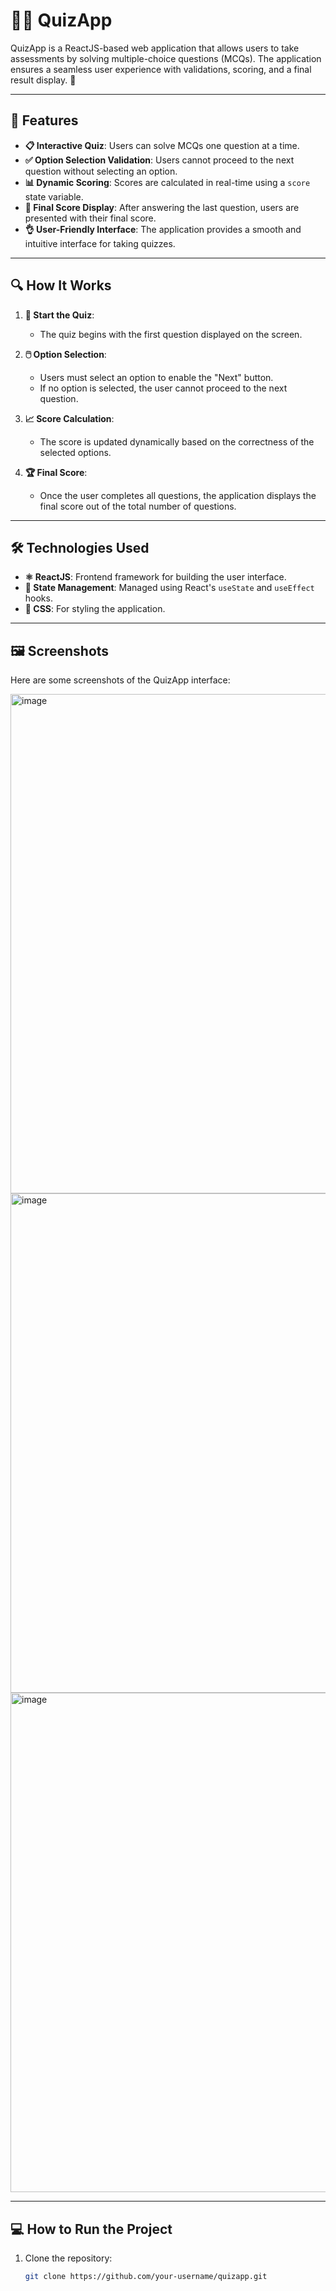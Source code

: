 # 🧠✨ QuizApp

QuizApp is a ReactJS-based web application that allows users to take assessments by solving multiple-choice questions (MCQs). The application ensures a seamless user experience with validations, scoring, and a final result display. 🚀

---

## 🌟 Features

- **📋 Interactive Quiz**: Users can solve MCQs one question at a time.
- **✅ Option Selection Validation**: Users cannot proceed to the next question without selecting an option.
- **📊 Dynamic Scoring**: Scores are calculated in real-time using a `score` state variable.
- **🏅 Final Score Display**: After answering the last question, users are presented with their final score.
- **👌 User-Friendly Interface**: The application provides a smooth and intuitive interface for taking quizzes.

---

## 🔍 How It Works

1. **🚀 Start the Quiz**:
   - The quiz begins with the first question displayed on the screen.
   
2. **🖱️ Option Selection**:
   - Users must select an option to enable the "Next" button.
   - If no option is selected, the user cannot proceed to the next question.

3. **📈 Score Calculation**:
   - The score is updated dynamically based on the correctness of the selected options.

4. **🏆 Final Score**:
   - Once the user completes all questions, the application displays the final score out of the total number of questions.

---

## 🛠️ Technologies Used

- **⚛️ ReactJS**: Frontend framework for building the user interface.
- **🔄 State Management**: Managed using React's `useState` and `useEffect` hooks.
- **🎨 CSS**: For styling the application.

---

## 🖼️ Screenshots

Here are some screenshots of the QuizApp interface:  

<img width="799" alt="image" src="https://github.com/user-attachments/assets/5dedeefb-f3ae-4779-a6e9-cd6b7df655bb" />
<img width="799" alt="image" src="https://github.com/user-attachments/assets/8efd589b-0205-4482-8166-c14aa3be8d7c" />
<img width="799" alt="image" src="https://github.com/user-attachments/assets/ec1413b1-3744-4218-86a9-a87792e6116b" />

---

## 💻 How to Run the Project

1. Clone the repository:  
   ```bash
   git clone https://github.com/your-username/quizapp.git
